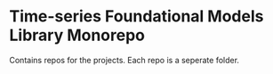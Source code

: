 # Time-series Foundational Models Library Monorepo

Contains repos for the projects. Each repo is a seperate folder.
